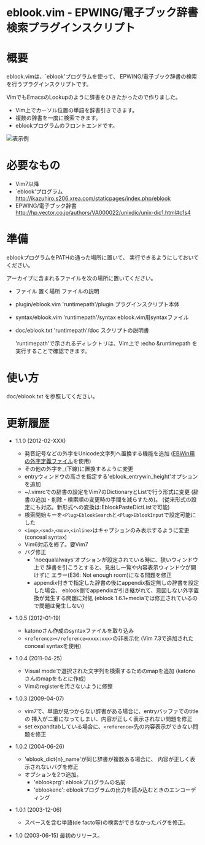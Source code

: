 eblook.vim - EPWING/電子ブック辞書検索プラグインスクリプト
==========================================================

概要
====
  eblook.vimは、`eblook'プログラムを使って、
  EPWING/電子ブック辞書の検索を行うプラグインスクリプトです。

  VimでもEmacsのLookupのように辞書をひきたかったので作りました。

* Vim上でカーソル位置の単語を辞書引きできます。
* 複数の辞書を一度に検索できます。
* eblookプログラムのフロントエンドです。

![表示例](http://www1.interq.or.jp/~deton/eblook-vim/eblook-vim.png)

必要なもの
==========
*  Vim7以降
*  `eblook'プログラム
     http://ikazuhiro.s206.xrea.com/staticpages/index.php/eblook
*  EPWING/電子ブック辞書
     http://hp.vector.co.jp/authors/VA000022/unixdic/unix-dic1.html#c1s4

準備
====
  eblookプログラムをPATHの通った場所に置いて、
  実行できるようにしておいてください。

  アーカイブに含まれるファイルを次の場所に置いてください。

*   ファイル            置く場所              ファイルの説明
* plugin/eblook.vim     'runtimepath'/plugin  プラグインスクリプト本体
* syntax/eblook.vim     'runtimepath'/syntax  eblook.vim用syntaxファイル
* doc/eblook.txt        'runtimepath'/doc     スクリプトの説明書

  'runtimepath'で示されるディレクトリは、Vim上で
  :echo &runtimepath を実行することで確認できます。

使い方
======
  doc/eblook.txt を参照してください。

更新履歴
========
* 1.1.0 (2012-02-XXX)
  * 発音記号などの外字をUnicode文字列へ置換する機能を追加
    ([EBWin用の外字定義ファイル](http://www31.ocn.ne.jp/~h_ishida/EBPocket.html#download_gaiji)を使用)
  * その他の外字を_(下線)に置換するように変更
  * entryウィンドウの高さを指定する'eblook_entrywin_height'オプションを追加
  * ~/.vimrcでの辞書の設定をVim7のDictionaryとListで行う形式に変更
    (辞書の追加・削除・検索順の変更時の手間を減らすため)。
    (従来形式の設定にも対応。新形式への変換は:EblookPasteDictListで可能)
  * 検索開始キーを`<Plug>EblookSearch`と`<Plug>EblookInput`で設定可能にした
  * `<img>`,`<snd>`,`<mov>`,`<inline>`はキャプションのみ表示するように変更
    (conceal syntax)
  * Vim6対応を終了。要Vim7
  * バグ修正
    * 'noequalalways'オプションが設定されている時に、狭いウィンドウ上で
      辞書を引こうとすると、見出し一覧や内容表示ウィンドウが開けずに
      エラー(E36: Not enough room)になる問題を修正
    * appendix付きで指定した辞書の後にappendix指定無しの辞書を設定した場合、
      eblook側でappendixが引き継がれて、意図しない外字置換が発生する問題に対処
      (eblook 1.6.1+mediaでは修正されているので問題は発生しない)

* 1.0.5 (2012-01-19)
  * katonoさん作成のsyntaxファイルを取り込み
  * `<reference></reference=xxxx:xxx>`の非表示化
    (Vim 7.3で追加されたconceal syntaxを使用)

* 1.0.4 (2011-04-25)
  * Visual modeで選択された文字列を検索するためのmapを追加
    (katonoさんのmapをもとに作成)
  * Vimのregisterを汚さないように修整

* 1.0.3 (2009-04-07)
  * vim7で、単語が見つからない辞書がある場合に、entryバッファでのtitleの
    挿入が二重になってしまい、内容が正しく表示されない問題を修正
  * set expandtabしている場合に、`<reference>`先の内容表示ができない問題を修正

* 1.0.2 (2004-06-26)
  * 'eblook_dict{n}_name'が同じ辞書が複数ある場合に、
    内容が正しく表示されないバグを修正
  * オプションを2つ追加。
    * 'eblookprg': eblookプログラムの名前
    * 'eblookenc': eblookプログラムの出力を読み込むときのエンコーディング

* 1.0.1 (2003-12-06)
  * スペースを含む単語(de facto等)の検索ができなかったバグを修正。

* 1.0 (2003-06-15)
    最初のリリース。
